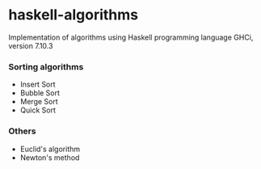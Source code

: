 # haskell-algorithms

Implementation of algorithms using Haskell programming language
GHCi, version 7.10.3

### Sorting algorithms
- Insert Sort
- Bubble Sort
- Merge Sort
- Quick Sort

### Others
- Euclid's algorithm
- Newton's method
